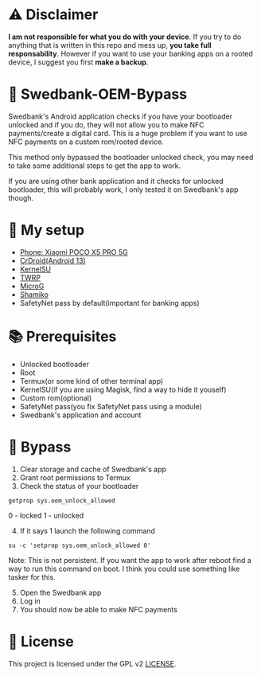 # ⚠️ Disclaimer

**I am not responsible for what you do with your device**. If you try to do anything that is written in this repo and mess up, **you take full responsability**. However if you want to use your banking apps on a rooted device, I suggest you first **make a backup**.

# 🍁 Swedbank-OEM-Bypass

Swedbank's Android application checks if you have your bootloader unlocked and if you do, they will not allow you to make NFC payments/create a digital card. This is a huge problem if you want to use NFC payments on a custom rom/rooted device.

This method only bypassed the bootloader unlocked check, you may need to take some additional steps to get the app to work.

If you are using other bank application and it checks for unlocked bootloader, this will probably work, I only tested it on Swedbank's app though.
# 📱 My setup

* [Phone: Xiaomi POCO X5 PRO 5G](https://www.po.co/global/product/poco-x5-pro-5g/)
* [CrDroid(Android 13)](https://xdaforums.com/t/rom-14-0-redwood-crdroid-v10-1-official-19-01-2024.4603577/)
* [KernelSU](https://kernelsu.org/)
* [TWRP](https://twrp.me/)
* [MicroG](https://microg.org/)
* [Shamiko](https://github.com/LSPosed/LSPosed.github.io)
* SafetyNet pass by default(important for banking apps)

# 📚 Prerequisites

* Unlocked bootloader
* Root
* Termux(or some kind of other terminal app)
* KernelSU(if you are using Magisk, find a way to hide it youself)
* Custom rom(optional)
* SafetyNet pass(you fix SafetyNet pass using a module)
* Swedbank's application and account

# 🎇 Bypass

1. Clear storage and cache of Swedbank's app
2. Grant root permissions to Termux
3. Check the status of your bootloader

`getprop sys.oem_unlock_allowed`

0 - locked
1 - unlocked

4. If it says 1 launch the following command

`su -c 'setprop sys.oem_unlock_allowed 0'`

Note: This is not persistent. If you want the app to work after reboot find a way to run this command on boot. I think you could use something like tasker for this.

5. Open the Swedbank app
6. Log in
7. You should now be able to make NFC payments

# 📜 License

This project is licensed under the GPL v2 [LICENSE](LICENSE).
